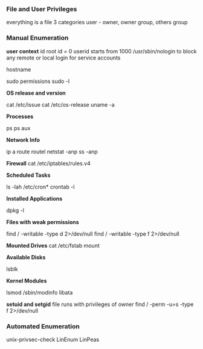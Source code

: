### File and User Privileges

everything is a file
3 categories user - owner, owner group, others group

### Manual Enumeration

**user context**
id
root id = 0
userid starts from 1000
/usr/sbin/nologin to block any remote or local login for service accounts

hostname

sudo permissions 
sudo -l

**OS release and version**

cat /etc/issue
cat /etc/os-release
uname -a

**Processes**

ps
ps aux

**Network Info**

ip a 
route
routel
netstat -anp
ss -anp

**Firewall**
cat /etc/iptables/rules.v4

**Scheduled Tasks**

ls -lah /etc/cron*
crontab -l

**Installed Applications**

dpkg -l

**Files with weak permissions**

find / -writable -type d 2>/dev/null
find / -writable -type f 2>/dev/null

**Mounted Drives**
cat /etc/fstab
mount

**Available Disks**

lsblk

**Kernel Modules**

lsmod
/sbin/modinfo libata

**setuid and setgid**
file runs with privileges of owner
find / -perm -u=s -type f 2>/dev/null


### Automated Enumeration

unix-privsec-check
LinEnum
LinPeas
